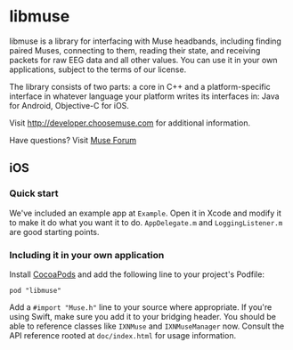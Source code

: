 # libmuse

libmuse is a library for interfacing with Muse headbands, including finding
paired Muses, connecting to them, reading their state, and receiving packets
for raw EEG data and all other values. You can use it in your own applications,
subject to the terms of our license.

The library consists of two parts: a core in C++ and a platform-specific
interface in whatever language your platform writes its interfaces in: Java for
Android, Objective-C for iOS.

Visit http://developer.choosemuse.com for additional information.

Have questions? Visit [Muse Forum](http://forum.choosemuse.com/)

## iOS

### Quick start

We've included an example app at `Example`. Open it in Xcode and
modify it to make it do what you want it to do. `AppDelegate.m` and
`LoggingListener.m` are good starting points.

### Including it in your own application

Install [CocoaPods](https://guides.cocoapods.org/using/getting-started.html) and add the following line to your project's Podfile:

```
pod "libmuse"
```

Add a `#import "Muse.h"` line to your source where appropriate. If you're using Swift, make sure you add it to your bridging header.
You should be able to reference classes like `IXNMuse` and `IXNMuseManager` now. Consult the API reference rooted at `doc/index.html` for usage information.
